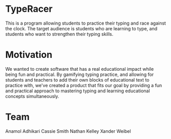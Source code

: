 # TypeRacer
This is a program allowing students to practice their typing and race against the clock. The target audience is students who are learning to type, and students who want to strengthen their typing skills.

# Motivation
We wanted to create software that has a real educational impact while being fun and practical. By gamifying typing practice, and allowing for students and teachers to add their own blocks of educational text to practice with, we've created a product that fits our goal by providing a fun and practical approach to mastering typing and learning educational concepts simultaneously.

# Team
Anamol Adhikari
Cassie Smith
Nathan Kelley
Xander Weibel